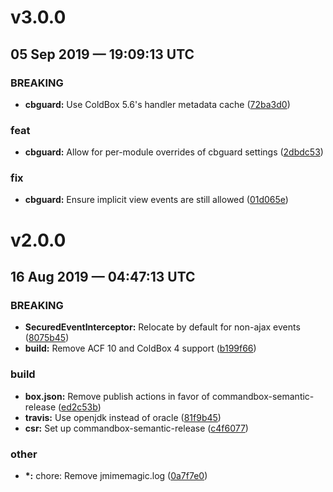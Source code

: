 # v3.0.0
## 05 Sep 2019 — 19:09:13 UTC

### BREAKING

+ __cbguard:__ Use ColdBox 5.6's handler metadata cache ([72ba3d0](https://github.com/coldbox-modules/cbguard/commit/72ba3d054cb74e39d073f1aded8207bf0c4d97ec))

### feat

+ __cbguard:__ Allow for per-module overrides of cbguard settings ([2dbdc53](https://github.com/coldbox-modules/cbguard/commit/2dbdc53ce61295275f4170868f49e8f8e7bb8bd6))

### fix

+ __cbguard:__ Ensure implicit view events are still allowed ([01d065e](https://github.com/coldbox-modules/cbguard/commit/01d065e349374762f3bba24341393c54baadf1d8))


# v2.0.0
## 16 Aug 2019 — 04:47:13 UTC

### BREAKING

+ __SecuredEventInterceptor:__ Relocate by default for non-ajax events ([8075b45](https://github.com/coldbox-modules/cbguard/commit/8075b458fc25f93a6816d2b2f1e9424df5236526))
+ __build:__ Remove ACF 10 and ColdBox 4 support ([b199f66](https://github.com/coldbox-modules/cbguard/commit/b199f66db81d66bc78d9a230b6f10c574f7eb239))

### build

+ __box.json:__ Remove publish actions in favor of commandbox-semantic-release
 ([ed2c53b](https://github.com/coldbox-modules/cbguard/commit/ed2c53b31b529b3b7f6b72282a2c5f98ca9e6006))
+ __travis:__ Use openjdk instead of oracle
 ([81f9b45](https://github.com/coldbox-modules/cbguard/commit/81f9b45a37f7486179436f1c5b49013f3eeadf02))
+ __csr:__ Set up commandbox-semantic-release
 ([c4f6077](https://github.com/coldbox-modules/cbguard/commit/c4f6077b0472bfb5dcdd83556c3f2fdcbe267be3))

### other

+ __\*:__ chore: Remove jmimemagic.log
 ([0a7f7e0](https://github.com/coldbox-modules/cbguard/commit/0a7f7e07a92994cc558ec612c3eda5d821f6c17a))
